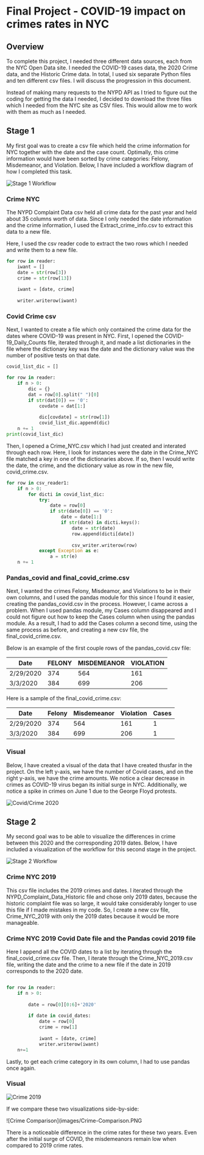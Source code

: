 # Final Project - COVID-19 impact on crimes rates in NYC

## Overview

To complete this project, I needed three different data sources, each from the NYC Open Data site. I needed the COVID-19 cases data, the 2020 Crime data, and the Historic Crime data. In total, I used six separate Python files and ten different csv files. I will discuss the progression in this document. 

Instead of making many requests to the NYPD API as I tried to figure out the coding for getting the data I needed, I decided to download the three files which I needed from the NYC site as CSV files. This would allow me to work with them as much as I needed.

## Stage 1

My first goal was to create a csv file which held the crime information for NYC together with the date and the case count. Optimally, this crime information would have been sorted by crime categories: Felony, Misdemeanor, and Violation. Below, I have included a workflow diagram of how I completed this task. 

![Stage 1 Workflow](images/stage1_workflow.PNG)

### Crime NYC

The NYPD Complaint Data csv held all crime data for the past year and held about 35 columns worth of data. Since I only needed the date information and the crime information, I used the Extract_crime_info.csv to extract this data to a new file. 

Here, I used the csv reader code to extract the two rows which I needed and write them to a new file. 

```python
for row in reader:
    iwant = []
    date = str(row[3])
    crime = str(row[13])
    
    iwant = [date, crime]
    
    writer.writerow(iwant)
```


### Covid Crime csv

Next, I wanted to create a file which only contained the crime data for the dates where COVID-19 was present in NYC. First, I opened the COVID-19_Daily_Counts file, iterated through it, and made a list dictionaries in the file where the dictionary key was the date and the dictionary value was the number of positive tests on that date. 

```python
covid_list_dic = []

for row in reader:
    if n > 0:
        dic = {}
        dat = row[0].split(" ")[0]
        if str(dat[0]) == '0':
            covdate = dat[1:]
        
            dic[covdate] = str(row[1])
            covid_list_dic.append(dic)
    n += 1
print(covid_list_dic)
```

Then, I opened a Crime_NYC.csv which I had just created and interated through each row. Here, I look for instances were the date in the Crime_NYC file matched a key in one of the dictionaries above. If so, then I would write the date, the crime, and the dictionary value as row in the new file, covid_crime.csv. 

```python
for row in csv_reader1:
    if n > 0:
        for dicti in covid_list_dic:
            try:
                date = row[0]
                if str(date[0]) == '0':
                    date = date[1:]
                    if str(date) in dicti.keys():
                        date = str(date)
                        row.append(dicti[date])
                        
                        csv_writer.writerow(row) 
            except Exception as e:
                a = str(e)
    n += 1
```

### Pandas_covid and final_covid_crime.csv

Next, I wanted the crimes Felony, Misdeamor, and Violations to be in their own columns, and I used the pandas module for this since I found it easier, creating the pandas_covid.csv in the process. However, I came across a problem. When I used pandas module, my Cases column disappeared and I could not figure out how to keep the Cases column when using the pandas module. As a result, I had to add the Cases column a second time, using the same process as before, and creating a new csv file, the final_covid_crime.csv.

Below is an example of the first couple rows of the pandas_covid.csv file:

 Date | FELONY | MISDEMEANOR | VIOLATION 
--------- | ------------ | ------------- | ------------- 
2/29/2020 | 374 | 564 | 161
3/3/2020 | 384 | 699 | 206

Here is a sample of the final_covid_crime.csv:

 Date | Felony | Misdemeanor | Violation | Cases
--------- | ------------ | ------------- | ------------- | -------------
2/29/2020 | 374 | 564 | 161 | 1
3/3/2020 | 384 | 699 | 206 | 1

### Visual

Below, I have created a visual of the data that I have created thusfar in the project. On the left y-axis, we have the number of Covid cases, and on the right y-axis, we have the crime amounts. We notice a clear decrease in crimes as COVID-19 virus began its initial surge in NYC. Additionally, we notice a spike in crimes on June 1 due to the George Floyd protests. 

![Covid/Crime 2020](images/Covid-Crime-2020.PNG)

## Stage 2

My second goal was to be able to visualize the differences in crime between this 2020 and the corresponding 2019 dates. Below, I have included a visualization of the workflow for this second stage in the project. 

![Stage 2 Workflow](images/stage2_workflow.PNG)


### Crime NYC 2019

This csv file includes the 2019 crimes and dates. I iterated through the NYPD_Complaint_Data_Historic file and chose only 2019 dates, because the historic complaint file was so large, it would take considerably longer to use this file if I made mistakes in my code. So, I create a new csv file, Crime_NYC_2019 with only the 2019 dates because it would be more manageable.

### Crime NYC 2019 Covid Date file and the Pandas covid 2019 file

Here I append all the COVID dates to a list by iterating through the final_covid_crime.csv file. Then, I iterate through the Crime_NYC_2019.csv file, writing the date and the crime to a new file if the date in 2019 corresponds to the 2020 date. 

```python

for row in reader:
    if n > 0:
        
        date = row[0][0:6]+'2020'
      
        if date in covid_dates:
            date = row[0]
            crime = row[1]
           
            iwant = [date, crime]
            writer.writerow(iwant) 
    n+=1   
```

Lastly, to get each crime category in its own column, I had to use pandas once again. 


### Visual 


![Crime 2019](images/Crime-2019.PNG)


If we compare these two visualizations side-by-side:

![Crime Comparison](images/Crime-Comparison.PNG

There is a noticeable difference in the crime rates for these two years. Even after the initial surge of COVID, the misdemeanors remain low when compared to 2019 crime rates. 

